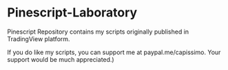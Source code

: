 # Pinescript-Laboratory
Pinescript Repository contains my scripts originally published in TradingView platform.

If you do like my scripts, you can support me at paypal.me/capissimo. Your support would be much appreciated.)
